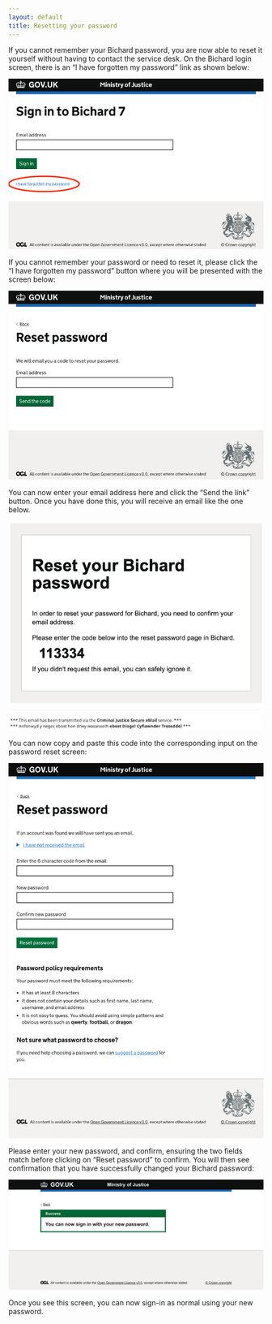 ```yaml
---
layout: default
title: Resetting your password
---
```


If you cannot remember your Bichard password, you are now able to reset it yourself without having to contact the service desk. On the Bichard login screen, there is an “I have forgotten my password” link as shown below:

![Forgotten password link](image1.png)

If you cannot remember your password or need to reset it,  please click the “I have forgotten my password” button where you will be presented with the screen below:

![Reset password page](image2.png)

You can now enter your email address here and click the “Send the link” button. Once you have done this, you will receive an email like the one below.

![Reset password email](image3.png)

You can now copy and paste this code into the corresponding input on the password reset screen:

![Reset password form](image4.png)

Please enter your new password, and confirm, ensuring the two fields match before clicking on “Reset password” to confirm. You will then see confirmation that you have successfully changed your Bichard password:

![Reset password confirmation](image5.png)

Once you see this screen, you can now sign-in as normal using your new password.
